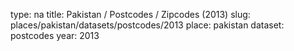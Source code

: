 type: na
title: Pakistan / Postcodes / Zipcodes (2013)
slug: places/pakistan/datasets/postcodes/2013
place: pakistan
dataset: postcodes
year: 2013
